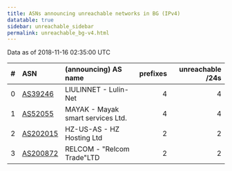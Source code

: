 ```yaml
---
title: ASNs announcing unreachable networks in BG (IPv4)
datatable: true
sidebar: unreachable_sidebar
permalink: unreachable_bg-v4.html
---
```


Data as of 2018-11-16 02:35:00 UTC


<div class="datatable-begin"></div>

|   # | ASN                                      | (announcing) AS name              |   prefixes |   unreachable /24s |
|----:|:-----------------------------------------|:----------------------------------|-----------:|-------------------:|
|   0 | [AS39246](unreachable_AS39246-v4.html)   | LIULINNET - Lulin-Net             |          4 |                  4 |
|   1 | [AS52055](unreachable_AS52055-v4.html)   | MAYAK - Mayak smart services Ltd. |          4 |                  4 |
|   2 | [AS202015](unreachable_AS202015-v4.html) | HZ-US-AS - HZ Hosting Ltd         |          2 |                  2 |
|   3 | [AS200872](unreachable_AS200872-v4.html) | RELCOM - "Relcom Trade"LTD        |          2 |                  2 |

<div class="datatable-end"></div>